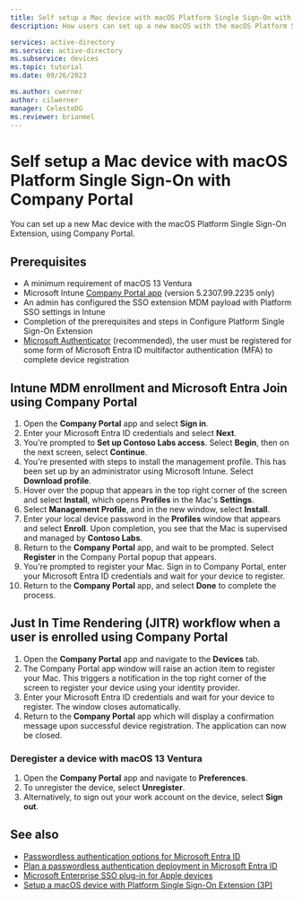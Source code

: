 ```yaml
---
title: Self setup a Mac device with macOS Platform Single Sign-On with Company Portal
description: How users can set up a new macOS with the macOS Platform Single Sign-On Extension, using Company Portal.

services: active-directory
ms.service: active-directory
ms.subservice: devices
ms.topic: tutorial
ms.date: 09/26/2023

ms.author: cwerner
author: cilwerner
manager: CelesteDG
ms.reviewer: brianmel
---
```


# Self setup a Mac device with macOS Platform Single Sign-On with Company Portal

You can set up a new Mac device with the macOS Platform Single Sign-On Extension, using Company Portal.

## Prerequisites

- A minimum requirement of macOS 13 Ventura
- Microsoft Intune [Company Portal app](/mem/intune/apps/apps-company-portal-macos) (version 5.2307.99.2235 only)
- An admin has configured the SSO extension MDM payload with Platform SSO settings in Intune
- Completion of the prerequisites and steps in Configure Platform Single Sign-On Extension
- [Microsoft Authenticator](https://support.microsoft.com/account-billing/how-to-use-the-microsoft-authenticator-app-9783c865-0308-42fb-a519-8cf666fe0acc) (recommended), the user must be registered for some form of Microsoft Entra ID multifactor authentication (MFA) to complete device registration

## Intune MDM enrollment and Microsoft Entra Join using Company Portal

1. Open the **Company Portal** app and select **Sign in**.
1. Enter your Microsoft Entra ID credentials and select **Next**.
1. You're prompted to **Set up Contoso Labs access**. Select **Begin**, then on the next screen, select **Continue**.
1. You're presented with steps to install the management profile. This has been set up by an administrator using Microsoft Intune. Select **Download profile**.
1. Hover over the popup that appears in the top right corner of the screen and select **Install**, which opens **Profiles** in the Mac's **Settings**. 
1. Select **Management Profile**, and in the new window, select **Install**.
1. Enter your local device password in the **Profiles** window that appears and select **Enroll**. Upon completion, you see that the Mac is supervised and managed by **Contoso Labs**.
1. Return to the **Company Portal** app, and wait to be prompted. Select **Register** in the Company Portal popup that appears.
1. You're prompted to register your Mac. Sign in to Company Portal, enter your Microsoft Entra ID credentials and wait for your device to register.
1. Return to the **Company Portal** app, and select **Done** to complete the process.

## Just In Time Rendering (JITR) workflow when a user is enrolled using Company Portal 

1. Open the **Company Portal** app and navigate to the **Devices** tab. 
1. The Company Portal app window will raise an action item to register your Mac. This triggers a notification in the top right corner of the screen to register your device using your identity provider.
1. Enter your Microsoft Entra ID credentials and wait for your device to register. The window closes automatically.
1. Return to the **Company Portal** app which will display a confirmation message upon successful device registration. The application can now be closed.

### Deregister a device with macOS 13 Ventura

1. Open the **Company Portal** app and navigate to **Preferences**.
1. To unregister the device, select **Unregister**.
1. Alternatively, to sign out your work account on the device, select **Sign out**.

## See also

- [Passwordless authentication options for Microsoft Entra ID](../authentication/concept-authentication-passwordless.md)
- [Plan a passwordless authentication deployment in Microsoft Entra ID](../authentication/howto-authentication-passwordless-deployment.md)
- [Microsoft Enterprise SSO plug-in for Apple devices](../develop/apple-sso-plugin.md)
- [Setup a macOS device with Platform Single Sign-On Extension (3P)](./device-setup-macos-pssoe-3p.md)